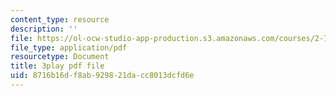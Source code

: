 ```yaml
---
content_type: resource
description: ''
file: https://ol-ocw-studio-app-production.s3.amazonaws.com/courses/2-71-optics-spring-2009/8716b16df8ab929821dacc8013dcfd6e_IpFIp68ODNI.pdf
file_type: application/pdf
resourcetype: Document
title: 3play pdf file
uid: 8716b16d-f8ab-9298-21da-cc8013dcfd6e
---
```

